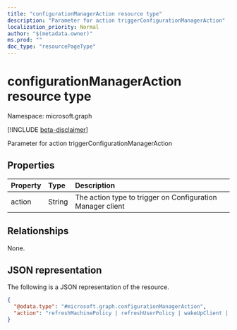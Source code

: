 ```yaml
---
title: "configurationManagerAction resource type"
description: "Parameter for action triggerConfigurationManagerAction"
localization_priority: Normal
author: "$(metadata.owner)"
ms.prod: ""
doc_type: "resourcePageType"
---
```


# configurationManagerAction resource type

Namespace: microsoft.graph

[!INCLUDE [beta-disclaimer](../../includes/beta-disclaimer.md)]

Parameter for action triggerConfigurationManagerAction

## Properties

| Property | Type   | Description                                                |
| :------- | :----- | :--------------------------------------------------------- |
| action   | String | The action type to trigger on Configuration Manager client |

## Relationships

None.

## JSON representation

The following is a JSON representation of the resource.

<!-- {
  "blockType": "resource",
  "@odata.type": "microsoft.graph.configurationManagerAction",
}
-->

```json
{
  "@odata.type": "#microsoft.graph.configurationManagerAction",
  "action": "refreshMachinePolicy | refreshUserPolicy | wakeUpClient | appEvaluation"
}
```
